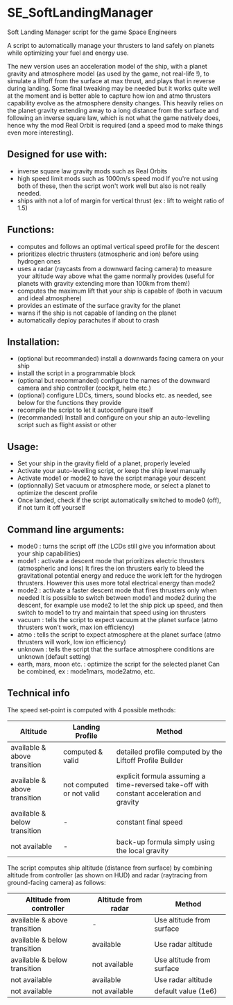 # SE_SoftLandingManager
Soft Landing Manager script for the game Space Engineers

A script to automatically manage your thrusters to land safely on planets while optimizing your fuel and energy use.

The new version uses an acceleration model of the ship, with a planet gravity and atmosphere model (as used by the game, not real-life !), to simulate a liftoff from the surface at max thrust, and plays that in reverse during landing. Some final tweaking may be needed but it works quite well at the moment and is better able to capture how ion and atmo thrusters capability evolve as the atmosphere density changes.
This heavily relies on the planet gravity extending away to a long distance from the surface and following an inverse square law, which is not what the game natively does, hence why the mod Real Orbit is required (and a speed mod to make things even more interesting).

## Designed for use with:
- inverse square law gravity mods such as Real Orbits
- high speed limit mods such as 1000m/s speed mod
If you're not using both of these, then the script won't work well but also is not really needed.
- ships with not a lof of margin for vertical thrust (ex : lift to weight ratio of 1.5)

## Functions:
- computes and follows an optimal vertical speed profile for the descent
- prioritizes electric thrusters (atmospheric and ion) before using hydrogen ones
- uses a radar (raycasts from a downward facing camera) to measure your altitude way above 	what the game normally provides (useful for planets with gravity extending more than 100km from them!)
- computes the maximum lift that your ship is capable of (both in vacuum and ideal atmosphere)
- provides an estimate of the surface gravity for the planet
- warns if the ship is not capable of landing on the planet
- automatically deploy parachutes if about to crash

## Installation:
- (optional but recommanded) install a downwards facing camera on your ship
- install the script in a programmable block
- (optional but recommanded) configure the names of the downward camera and ship controller (cockpit, helm etc.)
- (optional) configure LDCs, timers, sound blocks etc. as needed, see below for the functions they provide
- recompile the script to let it autoconfigure itself
- (recommanded) Install and configure on your ship an auto-levelling script such as flight assist or other

## Usage:
- Set your ship in the gravity field of a planet, properly leveled
- Activate your auto-levelling script, or keep the ship level manually
- Activate mode1 or mode2 to have the script manage your descent
- (optionnally) Set vacuum or atmosphere mode, or select a planet to optimize the descent profile
- Once landed, check if the script automatically switched to mode0 (off), if not turn it off yourself

## Command line arguments:
- mode0 : turns the script off (the LCDs still give you information about your ship capabilities)
- mode1 : activate a descent mode that prioritizes electric thrusters (atmospheric and ions)
	It fires the ion thrusters early to bleed the gravitational potential energy and reduce the work
	left for the hydrogen thrusters. However this uses more total electrical energy than mode2
- mode2 : activate a faster descent mode that fires thrusters only when needed
	It is possible to switch between mode1 and mode2 during the descent, for example use mode2 to
	let the ship pick up speed, and then switch to mode1 to try and maintain that speed using ion thrusters
- vacuum : tells the script to expect vacuum at the planet surface (atmo thrusters won't work, max ion efficiency)
- atmo : tells the script to expect atmosphere at the planet surface (atmo thrusters will work, low ion efficiency)
- unknown : tells the script that the surface atmosphere conditions are unknown (default setting)
- earth, mars, moon etc. : optimize the script for the selected planet
Can be combined, ex : mode1mars, mode2atmo, etc.

## Technical info
The speed set-point is computed with 4 possible methods:

|Altitude							|Landing Profile			|Method|
|------------------------------------|---------------------------|---|
|available & above transition		|computed & valid			|detailed profile computed by the Liftoff Profile Builder|
|available & above transition		|not computed or not valid	|explicit formula assuming a time-reversed take-off with constant acceleration and gravity|
|available & below transition		|-							|constant final speed|
|not available						|-							|back-up formula simply using the local gravity |

The script computes ship altitude (distance from surface) by combining altitude from controller (as shown on HUD) and radar (raytracing from ground-facing camera) as follows:

|Altitude from controller	|		Altitude from radar		|	Method|
|---------------|--------------|-----------------------|
|available & above transition		|-					|		Use altitude from surface
|available & below transition		|available				|	Use radar altitude
|available & below transition		|not available				|Use altitude from surface
|not available				|	available			|		Use radar altitude
|not available					|not available			|	default value (1e6)
